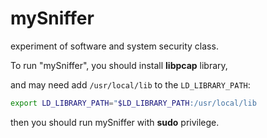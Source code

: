# mySniffer
experiment of software and system security class.

To run "mySniffer",
you should install **libpcap** library,

and may need add `/usr/local/lib` to the `LD_LIBRARY_PATH`:

```bash
export LD_LIBRARY_PATH="$LD_LIBRARY_PATH:/usr/local/lib
```

then you should run mySniffer with **sudo** privilege.
